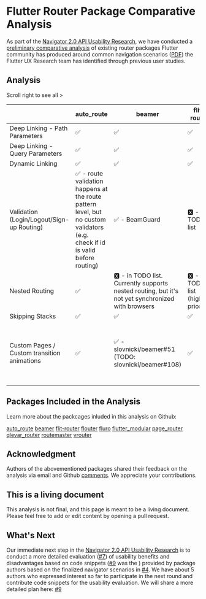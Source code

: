 # Flutter Router Package Comparative Analysis  
As part of the [Navigator 2.0 API Usability Research](https://github.com/flutter/uxr/wiki/Navigator-2.0-API-Usability-Research), we have conducted a [preliminary comparative analysis](https://github.com/flutter/uxr/issues/13) of existing router packages Flutter community has produced around common navigation scenarios ([PDF](https://github.com/flutter/uxr/files/5953028/PUBLIC.Flutter.Navigator.API.Scenarios.-.Storyboards.pdf)) the Flutter UX Research team has identified through previous user studies.  
  
## Analysis  
Scroll right to see all >

  | auto_route | beamer | flit-router | flouter | fluro | flutter_modular | page_router | qlevar_router | routemaster | vrouter
-- | -- | -- | -- | -- | -- | -- | -- | -- | -- | --
Deep Linking - Path Parameters | ✅ | ✅ | ✅ | ✅ | ✅ | ✅ | ✅ | ✅ | ✅ | ✅
Deep Linking - Query Parameters | ✅ | ✅ | ✅ | ✅ | ✅ | ✅ | 🆇 | ✅ | ✅ | ✅
Dynamic Linking | ✅ | ✅ | ✅ | ✅ | ✅ | ✅ | ✅ | ✅ | ✅ | ✅
Validation (Login/Logout/Sign-up Routing) | ✅ - route validation happens at the route pattern level, but no custom validators (e.g. check if id is valid before routing) | ✅ - BeamGuard | 🆇 - in TODO list | 🆇 | 🆇 - in TODO list | ✅ | ✅ - no way to specify "default" route when validation fails (e.g. go to login/ screen if user is logged out) | ✅ | ✅ | ✅- VNavigationGuard
Nested Routing | ✅ | 🆇 - in TODO list. Currently supports nested routing, but it's not yet synchronized with browsers | 🆇 - in TODO list (highest priority) | 🆇 - in TODO list | 🆇 - in TODO list | ✅ | 🆇 | ✅ | ✅ | ✅
Skipping Stacks | ✅ | ✅ | ✅ | ✅ | 🆇 | 🆇 | ✅ | ✅ | ✅ | ✅
Custom Pages / Custom transition animations | ✅ | ✅ - slovnicki/beamer#51 (TODO: slovnicki/beamer#108) | ✅ | ✅ | ✅ | ✅ | ✅ | ✅ | ✅ | ✅- Custom transitions are supported, but custom Page objects aren't (it currently hard-codes MaterialPage)

## Packages Included in the Analysis  
Learn more about the packcages inluded in this analysis on Github:  
  
[auto_route](https://github.com/Milad-Akarie/auto_route_library)
[beamer](https://github.com/slovnicki/beamer)
[flit-router](https://github.com/polyflection/flit_router)
[flouter](https://github.com/Kleak/flouter)
[fluro](https://github.com/lukepighetti/fluro)
[flutter_modular](https://github.com/Flutterando/modular)
[page_router](https://github.com/johnpryan/page_router)
[qlevar_router](https://github.com/SchabanBo/qlevar_router)
[routemaster](https://github.com/tomgilder/routemaster)
[vrouter](https://github.com/lulupointu/vrouter)
 
## Acknowledgment  
Authors of the abovementioned packages shared their feedback on the analysis via email and Github [comments](https://github.com/flutter/uxr/issues/13). We appreciate your contributions.  
  
## This is a living document
This analysis is not final, and this page is meant to be a living document. Please feel free to add or edit content by opening a pull request.  
  
## What's Next  
Our immediate next step in the [Navigator 2.0 API Usability Research](https://github.com/flutter/uxr/wiki/Navigator-2.0-API-Usability-Research) is to conduct a more detailed evaluation ([#7](https://github.com/flutter/uxr/issues/7)) of usability benefits and disadvantages based on code snippets ([#9](https://github.com/flutter/uxr/issues/9) was the ) provided by package authors based on the finalized navigator scenarios in [#4](https://github.com/flutter/uxr/issues/4). We have about 5 authors who expressed interest so far to participate in the next round and contribute code snippets for the usability evaluation. We will share a more detailed plan here: [#9](https://github.com/flutter/uxr/issues/9)
